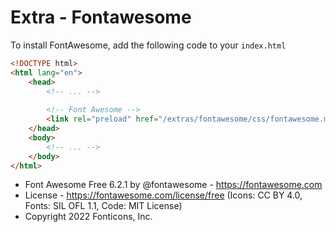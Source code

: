 # Extra - Fontawesome

To install FontAwesome, add the following code to your `index.html`

```html
<!DOCTYPE html>
<html lang="en">
    <head>
        <!-- ... -->
        
        <!-- Font Awesome -->
        <link rel="preload" href="/extras/fontawesome/css/fontawesome.min.css" as="style" onload="this.onload=null; this.rel='stylesheet';">
    </head>
    <body>
        <!-- ... -->
    </body>
</html>
```



* Font Awesome Free 6.2.1 by @fontawesome - https://fontawesome.com
* License - https://fontawesome.com/license/free (Icons: CC BY 4.0, Fonts: SIL OFL 1.1, Code: MIT License)
* Copyright 2022 Fonticons, Inc.